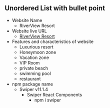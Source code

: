 ## Unordered List with bullet point

* Website Name
  * RiverView Resort
* Website live URL
  * [RiverView Resort](https://riverview-resort-firebase-auth.web.app)
* Features and characteristics of website
  * Luxurious resort
  * Honeymoon zone
  * Vacation zone
  * VIP Room
  * private beach
  * swimming pool
  * restaurant
* npm package name
  * Swiper v11.1.4
     * Swiper React Components
        * npm i swiper


